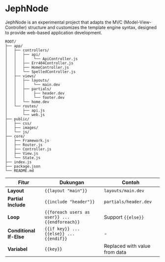 # JephNode

JephNode is an experimental project that adapts the MVC (Model-View-Controller) structure and customizes the template engine syntax, designed to provide web-based application development.

```
ROOT/
├── app/
│   ├── controllers/
│   │   ├── api/
│   │   │	 └── ApiController.js
│   │   ├── Err404Controller.js
│   │   ├── HomeController.js
│   │   └── SpelledController.js
│   ├── views/
│   │   ├── layouts/
│   │   │	 └── main.dev
│   │   ├── partials/
│   │   │	 ├── header.dev
│   │   │	 └── footer.dev
│   │   └── home.dev
│   └── routes/
│       ├── api.js
│       └── web.js
├── public/
│   ├── css/
│   ├── images/
│   └── js/
├── core/
│   ├── Framework.js
│   ├── Router.js
│   ├── Controller.js
│   ├── View.js
│   └── State.js
├── index.js
├── package.json
└── README.md
```

| Fitur                   | Dukungan                                             | Contoh                              |
|-------------------------|------------------------------------------------------|-------------------------------------|
| **Layout**               | `{{layout "main"}}`                                | `layouts/main.dev`                 |
| **Partial Include**      | `{{include "header"}}`                             | `partials/header.dev`              |
| **Loop**                 | `{{foreach users as user}} ... {{endforeach}}`     | Support `{{else}}`                |
| **Conditional If-Else**  | `{{if key}} ... {{else}} ... {{endif}}`            | -                                   |
| **Variabel**             | `{{key}}`                                         | Replaced with value from data  |
